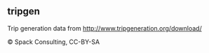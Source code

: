 tripgen
-------

Trip generation data from http://www.tripgeneration.org/download/

© Spack Consulting, CC-BY-SA
